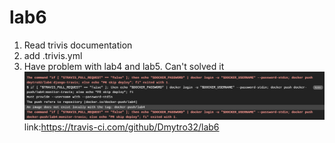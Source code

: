 # lab6
1. Read trivis documentation
2. add .trivis.yml
3. Have problem with lab4 and lab5. Can't solved it
![error](https://github.com/Dmytro32/lab6/blob/main/foto/1.PNG "Error")
link:https://travis-ci.com/github/Dmytro32/lab6
